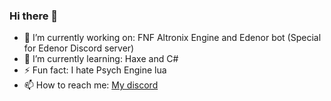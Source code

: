 ### Hi there 👋

- 🔭 I’m currently working on: FNF Altronix Engine and Edenor bot (Special for Edenor Discord server) 
- 🌱 I’m currently learning: Haxe and C#
- ⚡ Fun fact: I hate Psych Engine lua
-  📫 How to reach me: [My discord](https://discord.com/users/324794944042565643) 

<!--
**AltronMaxX/AltronMaxX** is a ✨ _special_ ✨ repository because its `README.md` (this file) appears on your GitHub profile.

Here are some ideas to get you started:

- 🔭 I’m currently working on ...
- 🌱 I’m currently learning ...
- 👯 I’m looking to collaborate on ...
- 🤔 I’m looking for help with ...
- 💬 Ask me about ...
- 📫 How to reach me: ...
- 😄 Pronouns: ...
- ⚡ Fun fact: ...
-->

